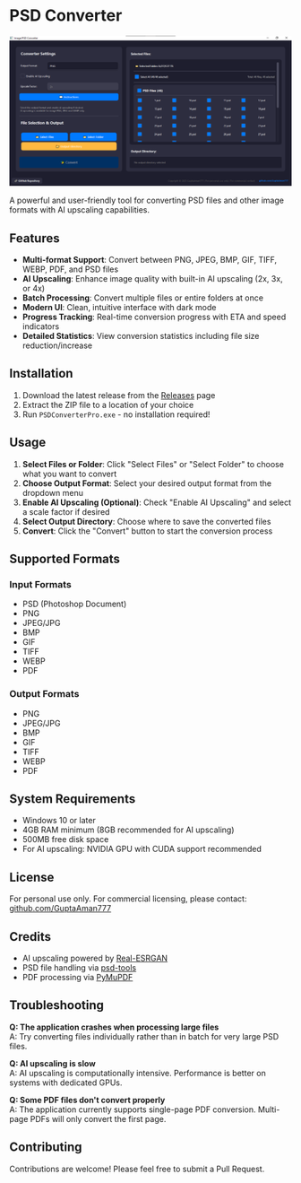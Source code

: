 # PSD Converter

![PSD Converter Pro](screenshots/home_screenshot.png)

A powerful and user-friendly tool for converting PSD files and other image formats with AI upscaling capabilities.

## Features

- **Multi-format Support**: Convert between PNG, JPEG, BMP, GIF, TIFF, WEBP, PDF, and PSD files
- **AI Upscaling**: Enhance image quality with built-in AI upscaling (2x, 3x, or 4x)
- **Batch Processing**: Convert multiple files or entire folders at once
- **Modern UI**: Clean, intuitive interface with dark mode
- **Progress Tracking**: Real-time conversion progress with ETA and speed indicators
- **Detailed Statistics**: View conversion statistics including file size reduction/increase

## Installation

1. Download the latest release from the [Releases](https://github.com/GuptaAman777/psd-converter/releases) page
2. Extract the ZIP file to a location of your choice
3. Run `PSDConverterPro.exe` - no installation required!

## Usage

1. **Select Files or Folder**: Click "Select Files" or "Select Folder" to choose what you want to convert
2. **Choose Output Format**: Select your desired output format from the dropdown menu
3. **Enable AI Upscaling (Optional)**: Check "Enable AI Upscaling" and select a scale factor if desired
4. **Select Output Directory**: Choose where to save the converted files
5. **Convert**: Click the "Convert" button to start the conversion process

## Supported Formats

### Input Formats
- PSD (Photoshop Document)
- PNG
- JPEG/JPG
- BMP
- GIF
- TIFF
- WEBP
- PDF

### Output Formats
- PNG
- JPEG/JPG
- BMP
- GIF
- TIFF
- WEBP
- PDF

## System Requirements

- Windows 10 or later
- 4GB RAM minimum (8GB recommended for AI upscaling)
- 500MB free disk space
- For AI upscaling: NVIDIA GPU with CUDA support recommended

## License

For personal use only. For commercial licensing, please contact: [github.com/GuptaAman777](https://github.com/GuptaAman777)

## Credits

- AI upscaling powered by [Real-ESRGAN](https://github.com/xinntao/Real-ESRGAN)
- PSD file handling via [psd-tools](https://github.com/psd-tools/psd-tools)
- PDF processing via [PyMuPDF](https://github.com/pymupdf/PyMuPDF)

## Troubleshooting

**Q: The application crashes when processing large files**  
A: Try converting files individually rather than in batch for very large PSD files.

**Q: AI upscaling is slow**  
A: AI upscaling is computationally intensive. Performance is better on systems with dedicated GPUs.

**Q: Some PDF files don't convert properly**  
A: The application currently supports single-page PDF conversion. Multi-page PDFs will only convert the first page.

## Contributing

Contributions are welcome! Please feel free to submit a Pull Request.
